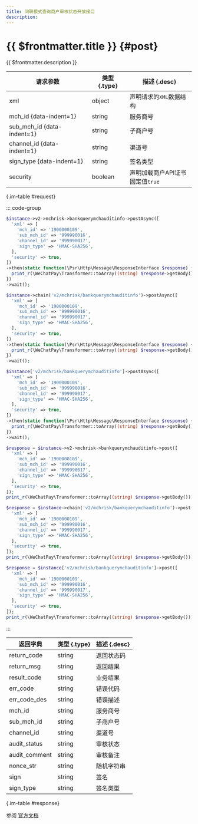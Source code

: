 ```yaml
---
title: 间联模式查询商户审核状态开放接口
description: 
---
```


# {{ $frontmatter.title }} {#post}

{{ $frontmatter.description }}

| 请求参数 | 类型 {.type} | 描述 {.desc}
| --- | --- | ---
| xml | object | 声明请求的`XML`数据结构
| mch_id {data-indent=1} | string | 服务商号
| sub_mch_id {data-indent=1} | string | 子商户号
| channel_id {data-indent=1} | string | 渠道号
| sign_type {data-indent=1} | string | 签名类型
| security | boolean | 声明加载商户API证书<br/>固定值`true`

{.im-table #request}

::: code-group

```php [异步纯链式]
$instance->v2->mchrisk->bankquerymchauditinfo->postAsync([
  'xml' => [
    'mch_id' => '1900000109',
    'sub_mch_id' => '999990016',
    'channel_id' => '999990017',
    'sign_type' => 'HMAC-SHA256',
  ],
  'security' => true,
])
->then(static function(\Psr\Http\Message\ResponseInterface $response) {
  print_r(\WeChatPay\Transformer::toArray((string) $response->getBody()));
})
->wait();
```

```php [异步声明式]
$instance->chain('v2/mchrisk/bankquerymchauditinfo')->postAsync([
  'xml' => [
    'mch_id' => '1900000109',
    'sub_mch_id' => '999990016',
    'channel_id' => '999990017',
    'sign_type' => 'HMAC-SHA256',
  ],
  'security' => true,
])
->then(static function(\Psr\Http\Message\ResponseInterface $response) {
  print_r(\WeChatPay\Transformer::toArray((string) $response->getBody()));
})
->wait();
```

```php [异步属性式]
$instance['v2/mchrisk/bankquerymchauditinfo']->postAsync([
  'xml' => [
    'mch_id' => '1900000109',
    'sub_mch_id' => '999990016',
    'channel_id' => '999990017',
    'sign_type' => 'HMAC-SHA256',
  ],
  'security' => true,
])
->then(static function(\Psr\Http\Message\ResponseInterface $response) {
  print_r(\WeChatPay\Transformer::toArray((string) $response->getBody()));
})
->wait();
```

```php [同步纯链式]
$response = $instance->v2->mchrisk->bankquerymchauditinfo->post([
  'xml' => [
    'mch_id' => '1900000109',
    'sub_mch_id' => '999990016',
    'channel_id' => '999990017',
    'sign_type' => 'HMAC-SHA256',
  ],
  'security' => true,
]);
print_r(\WeChatPay\Transformer::toArray((string) $response->getBody()));
```

```php [同步声明式]
$response = $instance->chain('v2/mchrisk/bankquerymchauditinfo')->post([
  'xml' => [
    'mch_id' => '1900000109',
    'sub_mch_id' => '999990016',
    'channel_id' => '999990017',
    'sign_type' => 'HMAC-SHA256',
  ],
  'security' => true,
]);
print_r(\WeChatPay\Transformer::toArray((string) $response->getBody()));
```

```php [同步属性式]
$response = $instance['v2/mchrisk/bankquerymchauditinfo']->post([
  'xml' => [
    'mch_id' => '1900000109',
    'sub_mch_id' => '999990016',
    'channel_id' => '999990017',
    'sign_type' => 'HMAC-SHA256',
  ],
  'security' => true,
]);
print_r(\WeChatPay\Transformer::toArray((string) $response->getBody()));
```

:::

| 返回字典 | 类型 {.type} | 描述 {.desc}
| --- | --- | ---
| return_code | string | 返回状态码
| return_msg | string | 返回结果
| result_code | string | 业务结果
| err_code | string | 错误代码
| err_code_des | string | 错误描述
| mch_id | string | 服务商号
| sub_mch_id | string | 子商户号
| channel_id | string | 渠道号
| audit_status | string | 审核状态
| audit_comment | string | 审核备注
| nonce_str | string | 随机字符串
| sign | string | 签名
| sign_type | string | 签名类型

{.im-table #response}

参阅 [官方文档](https://pay.weixin.qq.com/wiki/doc/api/mch_bank.php?chapter=9_291)
